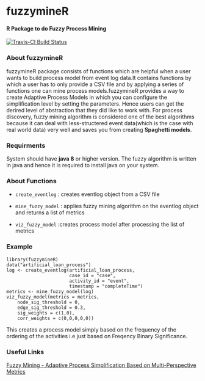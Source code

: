 # fuzzymineR #  

#### R Package to do Fuzzy Process Mining ####  

[![Travis-CI Build Status](https://travis-ci.org/nirmalpatel/fuzzymineR.svg?branch=master)](https://travis-ci.org/nirmalpatel/fuzzymineR)  


### About fuzzymineR ### 

fuzzymineR package consists of functions which are helpful when a user wants to 
build process model from event log data.It contains functions by which a user has to only provide a CSV file and by applying a series of functions one can mine process models.fuzzymineR provides a way to create Adaptive Process Models in which you can configure the simplification level by setting the parameters. Hence users can get the derired level of abstraction that they did like to work with. For process discovery, fuzzy mining algorithm is considered one of the best algorithms because it can deal with less-structered event data(which is the case with real world data) very well and saves you from creating **Spaghetti models**.


### Requirments ###  

System should have **java 8** or higher version. The fuzzy algorithm is written in java and hence it is required to install java on your system.

### About Functions ###  

* `create_eventlog` : creates eventlog object from a CSV file  

* `mine_fuzzy_model` : applies fuzzy mining algorithm on the eventlog object and returns a list of metrics  

* `viz_fuzzy_model` :creates process model after processing the list of metrics  


### Example ###  

`library(fuzzymineR)`      
`data("artificial_loan_process")`  
`log <- create_eventlog(artificial_loan_process,`  
`                       case_id = "case",`  
`                       activity_id = "event",`  
`                       timestamp = "completeTime")`  
`metrics <- mine_fuzzy_model(log)`  
`viz_fuzzy_model(metrics = metrics,`  
`    node_sig_threshold = 0,`  
`    edge_sig_threshold = 0.3,`  
`    sig_weights = c(1,0),`  
`    corr_weights = c(0,0,0,0,0))`  

    
This creates a process model simply based on the frequency of the ordering of the
activities i.e just based on Freqency Binary Significance.  


### Useful Links ###  

[Fuzzy Mining - Adaptive Process Simplification  Based on Multi-Perspective Metrics](http://citeseerx.ist.psu.edu/viewdoc/download?doi=10.1.1.81.1207&rep=rep1&type=pdf)  

